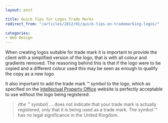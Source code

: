 ```yaml
---
layout: post

title: Quick Tips for Logos Trade Marks
redirect_from: "/articles/2012/01/quick-tips-on-trademarking-logos/"

categories:
- Web Design
---
```


When creating logos suitable for trade mark it is important to provide the client with a simplified version of the logo, that is with all colour and gradients removed. The reasoning behind this is that if the logo were to be copied and a different colour used this may be seen as enough to qualify the copy as a new logo.

It also important to add the trade mark ™ symbol to the logo, which as specified on the [Intellectual Property Office](http://www.ipo.gov.uk/types/tm/t-manage/t-enforce.htm) website is perfectly acceptable to use without the logo being registered.

> *(the ™ symbol)* … does not indicate that your trade mark is actually registered, only that it is being used as a trade mark. The symbol ™ has no legal significance in the United Kingdom.
